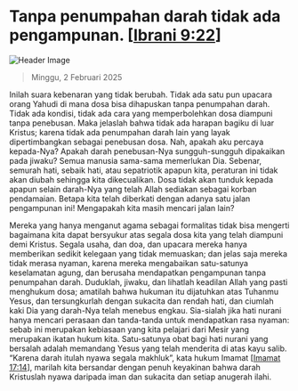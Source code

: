 
# Tanpa penumpahan darah tidak ada pengampunan. [[Ibrani 9:22](http://alkitab.sabda.org/?Ibrani%209:22)]

![Header Image](https://alkitab.app/slice/sunrise.jpg)

> Minggu, 2 Februari 2025

Inilah suara kebenaran yang tidak berubah. Tidak ada satu pun upacara orang Yahudi di mana dosa bisa dihapuskan tanpa penumpahan darah. Tidak ada kondisi, tidak ada cara yang memperbolehkan dosa diampuni tanpa penebusan. Maka jelaslah bahwa tidak ada harapan bagiku di luar Kristus; karena tidak ada penumpahan darah lain yang layak dipertimbangkan sebagai penebusan dosa. Nah, apakah aku percaya kepada-Nya? Apakah darah penebusan-Nya sungguh-sungguh dipakaikan pada jiwaku? Semua manusia sama-sama memerlukan Dia. Sebenar, semurah hati, sebaik hati, atau sepatriotik apapun kita, peraturan ini tidak akan diubah sehingga kita dikecualikan. Dosa tidak akan tunduk kepada apapun selain darah-Nya yang telah Allah sediakan sebagai korban pendamaian. Betapa kita telah diberkati dengan adanya satu jalan pengampunan ini! Mengapakah kita masih mencari jalan lain?

Mereka yang hanya menganut agama sebagai formalitas tidak bisa mengerti bagaimana kita dapat bersyukur atas segala dosa kita yang telah diampuni demi Kristus. Segala usaha, dan doa, dan upacara mereka hanya memberikan sedikit kelegaan yang tidak memuaskan; dan jelas saja mereka tidak merasa nyaman, karena mereka mengabaikan satu-satunya keselamatan agung, dan berusaha mendapatkan pengampunan tanpa penumpahan darah. Duduklah, jiwaku, dan lihatlah keadilan Allah yang pasti menghukum dosa; amatilah bahwa hukuman itu dijatuhkan atas Tuhanmu Yesus, dan tersungkurlah dengan sukacita dan rendah hati, dan ciumlah kaki Dia yang darah-Nya telah menebus engkau. Sia-sialah jika hati nurani hanya mencari perasaan dan tanda-tanda untuk mendapatkan rasa nyaman: sebab ini merupakan kebiasaan yang kita pelajari dari Mesir yang merupakan ikatan hukum kita. Satu-satunya obat bagi hati nurani yang bersalah adalah memandang Yesus yang telah menderita di atas kayu salib. “Karena darah itulah nyawa segala makhluk”, kata hukum Imamat [[Imamat 17:14](http://alkitab.sabda.org/?Imamat%2017:14)], marilah kita bersandar dengan penuh keyakinan bahwa darah Kristuslah nyawa daripada iman dan sukacita dan setiap anugerah ilahi.
    